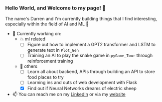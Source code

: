 ### Hello World, and Welcome to my page! :tada:

The name's Darren and I'm currently building things that I find interesting, especially within the field of AI and ML :brain:
 - :hammer: Currently working on:
   - :boom: ml related
     - [ ] Figure out how to implement a GPT2 transformer and LSTM to generate text in `Plot_Gen`
     - [ ] Training an AI to play the snake game in `pyGame_Tour` through reinforcement training
   - :link: others
     - [ ] Learn all about backend, APIs through building an API to store food places to try    
     - [ ] Learning ins and outs of web development with Flask
     - [X] Find out if Neural Networks dreams of electric sheep
 - 📫 You can reach me on my [LinkedIn](https://www.linkedin.com/in/darren-ngatimin/) or via my [website](https://dngatimin95.github.io/)


<!--
**dngatimin95/dngatimin95** is a ✨ _special_ ✨ repository because its `README.md` (this file) appears on your GitHub profile.

Here are some ideas to get you started:

- 🔭 I’m currently working on ...
- 🌱 I’m currently learning ...
- 👯 I’m looking to collaborate on ...
- 🤔 I’m looking for help with ...
- 💬 Ask me about ...
- 📫 How to reach me: ...
- 😄 Pronouns: ...
- ⚡ Fun fact: ...
-->
